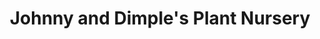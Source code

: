 ---
title: "Johnny and Dimple's Plant Nursery"
url: /calamba/johnny-and-dimples-plant-nursery/
shop: Blumen
---